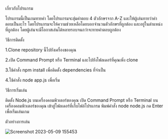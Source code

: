 เกี่ยวกับโปรแกรม

โปรแกรมนี้เป็นเกมทายคำ โดยโปรแกรมจะสุ่มคำตอบ 4 ตัวอักษรจาก A-Z และให้ผู้เล่นทายว่าคำตอบเป็นอะไร โดยโปรแกรมจะให้ความช่วยเหลือโดยบอกจำนวนตัวอักษรที่ถูกต้อง และอยู่ในตำแหน่งที่ถูกต้อง โดยผู้เล่นจะมีโอกาสเล่นได้หลายรอบจนกว่าจะทายคำตอบถูกต้อง

วิธีการติดตั้ง

1.Clone repository นี้ไปยังเครื่องของคุณ

2.เปิด Command Prompt หรือ Terminal และไปยังโฟลเดอร์ที่คุณเพิ่ง clone

3.ใช้คำสั่ง npm install เพื่อติดตั้ง dependencies ที่จำเป็น

4.ใช้คำสั่ง node app.js เพื่อเริ่ม


วิธีการเริ่มเล่น

ติดตั้ง Node.js บนเครื่องคอมพิวเตอร์ของคุณ
เปิด Command Prompt หรือ Terminal บนเครื่องคอมพิวเตอร์ของคุณ
เข้าสู่โฟลเดอร์ที่เก็บไฟล์โปรแกรม
พิมพ์คำสั่ง node node.js
กด Enter เพื่อเริ่มเล่นเกม

ตัวอย่างการเล่น

 ![Screenshot 2023-05-09 155453](https://user-images.githubusercontent.com/117570009/237046217-43ad0419-118d-441d-ad1c-022c8711852e.png)
